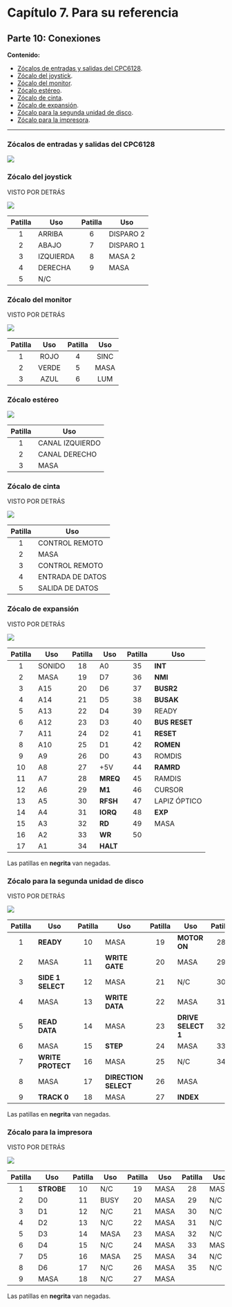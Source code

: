 # Capítulo 7. Para su referencia

## Parte 10: Conexiones
**Contenido:**
* [Zócalos de entradas y salidas del CPC6128](#zócalos-de-entradas-y-salidas-del-cpc6128).
* [Zócalo del joystick](#zócalo-del-joystick).
* [Zócalo del monitor](#zócalo-del-monitor).
* [Zócalo estéreo](#zócalo-estéreo).
* [Zócalo de cinta](#zócalo-de-cinta).
* [Zócalo de expansión](#zócalo-de-expansión).
* [Zócalo para la segunda unidad de disco](#zócalo-para-la-segunda-unidad-de-disco).
* [Zócalo para la impresora](#zócalo-para-la-impresora).

***



### Zócalos de entradas y salidas del CPC6128

![](svg/c07-p10-i01.svg)

### Zócalo del joystick

VISTO POR DETRÁS

![](svg/c07-p10-i02.svg)

| Patilla | Uso       | Patilla | Uso       |
| :-----: | --------- | :-----: | --------- |
|    1    | ARRIBA    |    6    | DISPARO 2 |
|    2    | ABAJO     |    7    | DISPARO 1 |
|    3    | IZQUIERDA |    8    | MASA 2    |
|    4    | DERECHA   |    9    | MASA      |
|    5    | N/C       |         |           |

### Zócalo del monitor

VISTO POR DETRÁS

![](svg/c07-p10-i03.svg)

| Patilla |  Uso  | Patilla | Uso  |
| :-----: | :---: | :-----: | :--: |
|    1    | ROJO  |    4    | SINC |
|    2    | VERDE |    5    | MASA |
|    3    | AZUL  |    6    | LUM  |



### Zócalo estéreo

![](svg/c07-p10-i04.svg)

| Patilla | Uso             |
| :-----: | --------------- |
|    1    | CANAL IZQUIERDO |
|    2    | CANAL DERECHO   |
|    3    | MASA            |

### Zócalo de cinta

VISTO POR DETRÁS

![](svg/c07-p10-i05.svg)

| Patilla | Uso              |
| :-----: | ---------------- |
|    1    | CONTROL REMOTO   |
|    2    | MASA             |
|    3    | CONTROL REMOTO   |
|    4    | ENTRADA DE DATOS |
|    5    | SALIDA DE DATOS  |



### Zócalo de expansión

VISTO POR DETRÁS

![](svg/c07-p10-i06.svg)

| Patilla | Uso    | Patilla | Uso      | Patilla | Uso           |
| :-----: | ------ | :-----: | -------- | :-----: | ------------- |
|    1    | SONIDO |   18    | A0       |   35    | **INT**       |
|    2    | MASA   |   19    | D7       |   36    | **NMI**       |
|    3    | A15    |   20    | D6       |   37    | **BUSR2**     |
|    4    | A14    |   21    | D5       |   38    | **BUSAK**     |
|    5    | A13    |   22    | D4       |   39    | READY         |
|    6    | A12    |   23    | D3       |   40    | **BUS RESET** |
|    7    | A11    |   24    | D2       |   41    | **RESET**     |
|    8    | A10    |   25    | D1       |   42    | **ROMEN**     |
|    9    | A9     |   26    | D0       |   43    | ROMDIS        |
|   10    | A8     |   27    | +5V      |   44    | **RAMRD**     |
|   11    | A7     |   28    | **MREQ** |   45    | RAMDIS        |
|   12    | A6     |   29    | **M1**   |   46    | CURSOR        |
|   13    | A5     |   30    | **RFSH** |   47    | LAPIZ ÓPTICO  |
|   14    | A4     |   31    | **IORQ** |   48    | **EXP**       |
|   15    | A3     |   32    | **RD**   |   49    | MASA          |
|   16    | A2     |   33    | **WR**   |   50    |               |
|   17    | A1     |   34    | **HALT** |         |               |

Las patillas en **negrita** van negadas.

### Zócalo para la segunda unidad de disco
VISTO POR DETRÁS

![](svg/c07-p10-i07.svg)

| Patilla | Uso               | Patilla | Uso                  | Patilla | Uso                | Patilla | Uso  |
| :-----: | ----------------- | :-----: | -------------------- | :-----: | ------------------ | :-----: | ---- |
|    1    | **READY**         |   10    | MASA                 |   19    | **MOTOR ON**       |   28    | MASA |
|    2    | MASA              |   11    | **WRITE GATE**       |   20    | MASA               |   29    | N/C  |
|    3    | **SIDE 1 SELECT** |   12    | MASA                 |   21    | N/C                |   30    | MASA |
|    4    | MASA              |   13    | **WRITE DATA**       |   22    | MASA               |   31    | N/C  |
|    5    | **READ DATA**     |   14    | MASA                 |   23    | **DRIVE SELECT 1** |   32    | MASA |
|    6    | MASA              |   15    | **STEP**             |   24    | MASA               |   33    | N/C  |
|    7    | **WRITE PROTECT** |   16    | MASA                 |   25    | N/C                |   34    | MASA |
|    8    | MASA              |   17    | **DIRECTION SELECT** |   26    | MASA               |         |      |
|    9    | **TRACK 0**       |   18    | MASA                 |   27    | **INDEX**          |         |      |

Las patillas en **negrita** van negadas.



### Zócalo para la impresora

VISTO POR DETRÁS

![](svg/c07-p10-i08.svg)

| Patilla | Uso        | Patilla | Uso  | Patilla | Uso  | Patilla | Uso  |
| :-----: | ---------- | :-----: | ---- | :-----: | ---- | :-----: | ---- |
|    1    | **STROBE** |   10    | N/C  |   19    | MASA |   28    | MASA |
|    2    | D0         |   11    | BUSY |   20    | MASA |   29    | N/C  |
|    3    | D1         |   12    | N/C  |   21    | MASA |   30    | N/C  |
|    4    | D2         |   13    | N/C  |   22    | MASA |   31    | N/C  |
|    5    | D3         |   14    | MASA |   23    | MASA |   32    | N/C  |
|    6    | D4         |   15    | N/C  |   24    | MASA |   33    | MASA |
|    7    | D5         |   16    | MASA |   25    | MASA |   34    | N/C  |
|    8    | D6         |   17    | N/C  |   26    | MASA |   35    | N/C  |
|    9    | MASA       |   18    | N/C  |   27    | MASA |         |      |

Las patillas en **negrita** van negadas.

